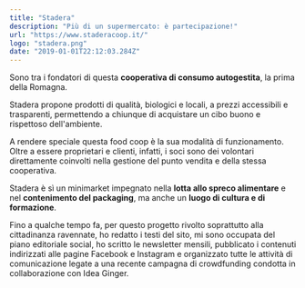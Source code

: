 ```yaml
---
title: "Stadera"
description: "Più di un supermercato: è partecipazione!"
url: "https://www.staderacoop.it/"
logo: "stadera.png"
date: "2019-01-01T22:12:03.284Z"
---
```


Sono tra i fondatori di questa **cooperativa di consumo autogestita**, la prima della Romagna.

Stadera propone prodotti di qualità, biologici e locali, a prezzi accessibili e trasparenti, permettendo a chiunque di acquistare un cibo buono e rispettoso dell'ambiente. 

A rendere speciale questa food coop è la sua modalità di funzionamento. Oltre a essere proprietari e clienti, infatti, i soci sono dei volontari direttamente coinvolti nella gestione del punto vendita e della stessa cooperativa.

Stadera è sì un minimarket impegnato nella **lotta allo spreco alimentare** e nel **contenimento del packaging**, ma anche un **luogo di cultura e di formazione**.

Fino a qualche tempo fa, per questo progetto rivolto soprattutto alla cittadinanza ravennate, ho redatto i testi del sito, mi sono occupata del piano editoriale social, ho scritto le newsletter mensili, pubblicato i contenuti indirizzati alle pagine Facebook e Instagram e organizzato tutte le attività di comunicazione legate a una recente campagna di crowdfunding condotta in collaborazione con Idea Ginger.
